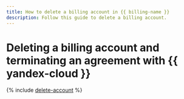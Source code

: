 ```yaml
---
title: How to delete a billing account in {{ billing-name }}
description: Follow this guide to delete a billing account.
---
```


# Deleting a billing account and terminating an agreement with {{ yandex-cloud }}

{% include [delete-account](../../_includes/billing/billing-delete-account.md) %}
